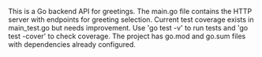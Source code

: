 This is a Go backend API for greetings. The main.go file contains the HTTP server with endpoints for greeting selection. Current test coverage exists in main_test.go but needs improvement. Use 'go test -v' to run tests and 'go test -cover' to check coverage. The project has go.mod and go.sum files with dependencies already configured.